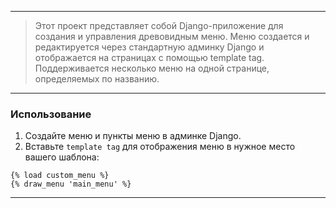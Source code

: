 
---

> Этот проект представляет собой Django-приложение для создания и управления древовидным меню. Меню создается и редактируется через стандартную админку Django и отображается на страницах с помощью template tag. Поддерживается несколько меню на одной странице, определяемых по названию.

---

### Использование

1. Создайте меню и пункты меню в админке Django.
2. Вставьте ```template tag``` для отображения меню в нужное место вашего шаблона:
``` jinja
{% load custom_menu %}
{% draw_menu 'main_menu' %}
```

---
